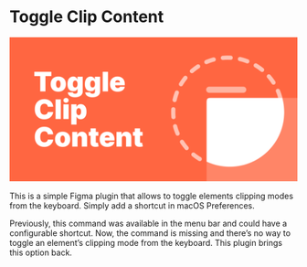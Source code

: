 # Toggle Clip Content

![Plugin Cover](assets/plugin-cover.png)

This is a simple Figma plugin that allows to toggle elements clipping modes from the keyboard. Simply add a shortcut in macOS Preferences.

Previously, this command was available in the menu bar and could have a configurable shortcut. Now, the command is missing and there’s no way to toggle an element’s clipping mode from the keyboard. This plugin brings this option back.
